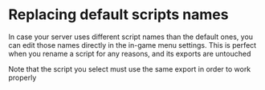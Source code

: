 # Replacing default scripts names

In case your server uses different script names than the default ones, you can edit those names directly in the in-game menu settings. This is perfect when you rename a script for any reasons, and its exports are untouched

Note that the script you select must use the same export in order to work properly
